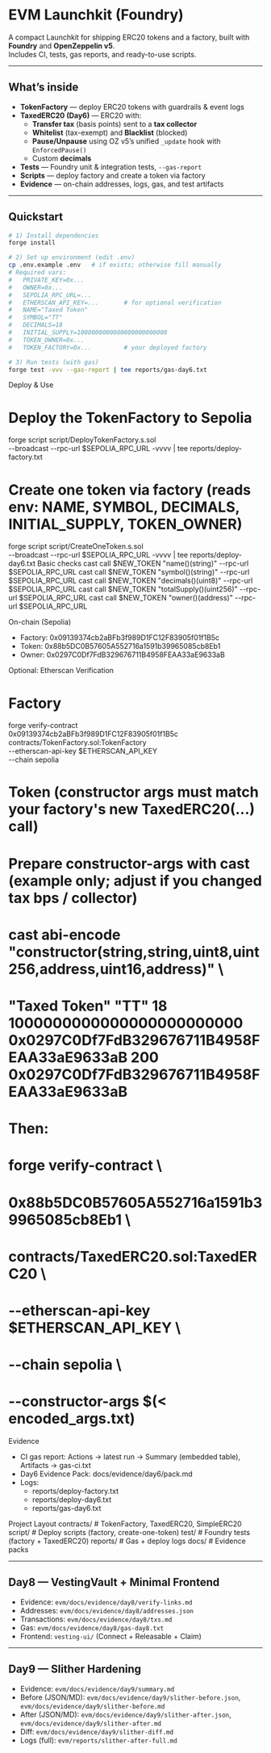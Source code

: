 # EVM Launchkit (Foundry)

A compact Launchkit for shipping ERC20 tokens and a factory, built with **Foundry** and **OpenZeppelin v5**.  
Includes CI, tests, gas reports, and ready-to-use scripts.

---

## What’s inside

- **TokenFactory** — deploy ERC20 tokens with guardrails & event logs
- **TaxedERC20 (Day6)** — ERC20 with:
  - **Transfer tax** (basis points) sent to a **tax collector**
  - **Whitelist** (tax-exempt) and **Blacklist** (blocked)
  - **Pause/Unpause** using OZ v5’s unified `_update` hook with `EnforcedPause()`
  - Custom **decimals**
- **Tests** — Foundry unit & integration tests, `--gas-report`
- **Scripts** — deploy factory and create a token via factory
- **Evidence** — on-chain addresses, logs, gas, and test artifacts

---

## Quickstart

```bash
# 1) Install dependencies
forge install

# 2) Set up environment (edit .env)
cp .env.example .env   # if exists; otherwise fill manually
# Required vars:
#   PRIVATE_KEY=0x...
#   OWNER=0x...
#   SEPOLIA_RPC_URL=...
#   ETHERSCAN_API_KEY=...       # for optional verification
#   NAME="Taxed Token"
#   SYMBOL="TT"
#   DECIMALS=18
#   INITIAL_SUPPLY=1000000000000000000000000
#   TOKEN_OWNER=0x...
#   TOKEN_FACTORY=0x...         # your deployed factory

# 3) Run tests (with gas)
forge test -vvv --gas-report | tee reports/gas-day6.txt

```
Deploy & Use
# Deploy the TokenFactory to Sepolia
forge script script/DeployTokenFactory.s.sol \
  --broadcast --rpc-url $SEPOLIA_RPC_URL -vvvv | tee reports/deploy-factory.txt

# Create one token via factory (reads env: NAME, SYMBOL, DECIMALS, INITIAL_SUPPLY, TOKEN_OWNER)
forge script script/CreateOneToken.s.sol \
  --broadcast --rpc-url $SEPOLIA_RPC_URL -vvvv | tee reports/deploy-day6.txt
Basic checks
cast call $NEW_TOKEN "name()(string)"         --rpc-url $SEPOLIA_RPC_URL
cast call $NEW_TOKEN "symbol()(string)"       --rpc-url $SEPOLIA_RPC_URL
cast call $NEW_TOKEN "decimals()(uint8)"      --rpc-url $SEPOLIA_RPC_URL
cast call $NEW_TOKEN "totalSupply()(uint256)" --rpc-url $SEPOLIA_RPC_URL
cast call $NEW_TOKEN "owner()(address)"       --rpc-url $SEPOLIA_RPC_URL

On-chain (Sepolia)
* Factory: 0x09139374cb2aBFb3f989D1FC12F83905f01f1B5c
* Token: 0x88b5DC0B57605A552716a1591b39965085cb8Eb1
* Owner: 0x0297C0Df7FdB329676711B4958FEAA33aE9633aB

Optional: Etherscan Verification
# Factory
forge verify-contract \
  0x09139374cb2aBFb3f989D1FC12F83905f01f1B5c \
  contracts/TokenFactory.sol:TokenFactory \
  --etherscan-api-key $ETHERSCAN_API_KEY \
  --chain sepolia

# Token (constructor args must match your factory's new TaxedERC20(...) call)
# Prepare constructor-args with cast (example only; adjust if you changed tax bps / collector)
# cast abi-encode "constructor(string,string,uint8,uint256,address,uint16,address)" \
#  "Taxed Token" "TT" 18 1000000000000000000000000 0x0297C0Df7FdB329676711B4958FEAA33aE9633aB 200 0x0297C0Df7FdB329676711B4958FEAA33aE9633aB

# Then:
# forge verify-contract \
#   0x88b5DC0B57605A552716a1591b39965085cb8Eb1 \
#   contracts/TaxedERC20.sol:TaxedERC20 \
#   --etherscan-api-key $ETHERSCAN_API_KEY \
#   --chain sepolia \
#   --constructor-args $(< encoded_args.txt)

Evidence
* CI gas report: Actions → latest run → Summary (embedded table), Artifacts → gas-ci.txt
* Day6 Evidence Pack: docs/evidence/day6/pack.md
* Logs:
    * reports/deploy-factory.txt
    * reports/deploy-day6.txt
    * reports/gas-day6.txt

Project Layout
contracts/   # TokenFactory, TaxedERC20, SimpleERC20
script/      # Deploy scripts (factory, create-one-token)
test/        # Foundry tests (factory + TaxedERC20)
reports/     # Gas + deploy logs
docs/        # Evidence packs

---

## Day8 — VestingVault + Minimal Frontend
- Evidence: `evm/docs/evidence/day8/verify-links.md`
- Addresses: `evm/docs/evidence/day8/addresses.json`
- Transactions: `evm/docs/evidence/day8/txs.md`
- Gas: `evm/docs/evidence/day8/gas-day8.txt`
- Frontend: `vesting-ui/` (Connect + Releasable + Claim)

---

## Day9 — Slither Hardening
- Evidence: `evm/docs/evidence/day9/summary.md`
- Before (JSON/MD): `evm/docs/evidence/day9/slither-before.json`, `evm/docs/evidence/day9/slither-before.md`
- After (JSON/MD): `evm/docs/evidence/day9/slither-after.json`, `evm/docs/evidence/day9/slither-after.md`
- Diff: `evm/docs/evidence/day9/slither-diff.md`
- Logs (full): `evm/reports/slither-after-full.md`